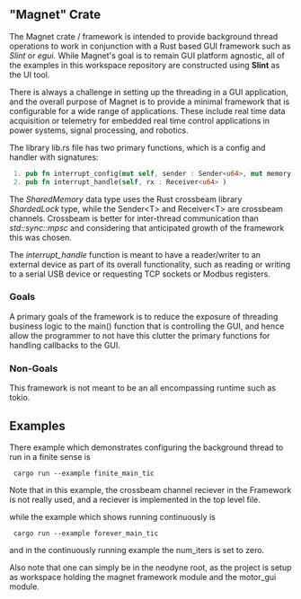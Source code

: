 ## "Magnet" Crate

The Magnet crate / framework is intended to provide background thread operations to work in conjunction with a Rust based GUI framework such as *Slint* or *egui.* While Magnet's goal is to remain GUI platform agnostic, all of the examples in this workspace repository are constructed using **Slint** as the UI tool. 

There is always a challenge in setting up the threading in a GUI application, and the overall purpose of Magnet is to provide a minimal framework that is configurable for a wide range of applications. These include real time data acquisition or telemetry for embedded real time control applications in power systems, signal processing, and robotics. 

The library lib.rs file has two primary functions, which is a config and handler with signatures:
``` Rust 
 1. pub fn interrupt_config(mut self, sender : Sender<u64>, mut memory : SharedMemory )
 2. pub fn interrupt_handle(self, rx : Receiver<u64> )
```

The *SharedMemory* data type uses the Rust crossbeam library *ShardedLock* type, while the Sender\<T> and Receiver\<T> are crossbeam channels. Crossbeam is better for inter-thread communication than *std::sync::mpsc* and considering that anticipated growth of the framework this was chosen. 

The *interrupt_handle* function is meant to have a reader/writer to an external device as part of its overall functionality, such as reading or writing to a serial USB device or requesting TCP sockets or Modbus registers. 

### Goals

A primary goals of the framework is to reduce the exposure of threading business logic to the main()
function that is controlling the GUI, and hence allow the programmer to not have this clutter the primary 
functions for handling callbacks to the GUI. 

### Non-Goals

This framework is not meant to be an all encompassing runtime such as tokio. 

## Examples

There example which demonstrates configuring the background thread to run in a finite sense is
```shell
 cargo run --example finite_main_tic 
```
Note that in this example, the crossbeam channel reciever in the Framework is not really used,
and a reciever is implemented in the top level file. 


while the example which shows running continuously  is 
```shell
 cargo run --example forever_main_tic
```
and in the continuously running example the num_iters is set to zero. 

Also note that one can simply be in the neodyne root, as the project is setup as workspace holding the
magnet framework module and the motor_gui module. 